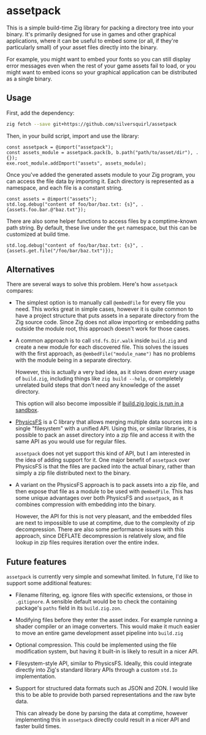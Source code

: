 # assetpack

This is a simple build-time Zig library for packing a directory tree into your binary.
It's primarily designed for use in games and other graphical applications, where it can be useful to
embed some (or all, if they're particularly small) of your asset files directly into the binary.

For example, you might want to embed your fonts so you can still display error messages even when
the rest of your game assets fail to load, or you might want to embed icons so your graphical
application can be distributed as a single binary.

## Usage

First, add the dependency:

```sh
zig fetch --save git+https://github.com/silversquirl/assetpack
```

Then, in your build script, import and use the library:

```zig
const assetpack = @import("assetpack");
const assets_module = assetpack.pack(b, b.path("path/to/asset/dir"), .{});
exe.root_module.addImport("assets", assets_module);
```

Once you've added the generated assets module to your Zig program, you can access the file data by
importing it. Each directory is represented as a namespace, and each file is a constant string.

```zig
const assets = @import("assets");
std.log.debug("content of foo/bar/baz.txt: {s}", .{assets.foo.bar.@"baz.txt"});
```

There are also some helper functions to access files by a comptime-known path string. By default,
these live under the `get` namespace, but this can be customized at build time.

```zig
std.log.debug("content of foo/bar/baz.txt: {s}", .{assets.get.file("/foo/bar/baz.txt")});
```

## Alternatives

There are several ways to solve this problem. Here's how `assetpack` compares:

- The simplest option is to manually call `@embedFile` for every file you need.
  This works great in simple cases, however it is quite common to have a project structure that
  puts assets in a separate directory from the Zig source code. Since Zig does not allow importing
  or embedding paths outside the module root, this approach doesn't work for those cases.

- A common approach is to call `std.fs.Dir.walk` inside `build.zig` and create a new module for each
  discovered file. This solves the issues with the first approach, as `@embedFile("module_name")`
  has no problems with the module being in a separate directory.

  However, this is actually a very bad idea, as it slows down *every* usage of `build.zig`,
  including things like `zig build --help`, or completely unrelated build steps that don't need any
  knowledge of the asset directory.

  This option will also become impossible if [build.zig logic is run in a sandbox][build_sandbox].

- [PhysicsFS][physfs] is a C library that allows merging multiple data sources into a single
  "filesystem" with a unified API. Using this, or similar libraries, it is possible to pack an asset
  directory into a zip file and access it with the same API as you would use for regular files.

  `assetpack` does not yet support this kind of API, but I am interested in the idea of adding
  support for it. One major benefit of `assetpack` over PhysicsFS is that the files are packed into
  the actual binary, rather than simply a zip file distributed next to the binary.

- A variant on the PhysicsFS approach is to pack assets into a zip file, and then expose that file
  as a module to be used with `@embedFile`. This has some unique advantages over both PhysicsFS and
  `assetpack`, as it combines compression with embedding into the binary.

  However, the API for this is not very pleasant, and the embedded files are next to impossible to
  use at comptime, due to the complexity of zip decompression.
  There are also some performance issues with this approach, since DEFLATE decompression is
  relatively slow, and file lookup in zip files requires iteration over the entire index.

[build_sandbox]: https://github.com/ziglang/zig/issues/14286
[physfs]: https://icculus.org/physfs/

## Future features

`assetpack` is currently very simple and somewhat limited.
In future, I'd like to support some additional features:

- Filename filtering, eg. ignore files with specific extensions, or those in `.gitignore`. 
  A sensible default would be to check the containing package's `paths` field in its `build.zig.zon`.

- Modifying files before they enter the asset index. For example running a shader compiler or an
  image converters. This would make it much easier to move an entire game development asset pipeline
  into `build.zig`

- Optional compression. This could be implemented using the file modification system, but having it
  built-in is likely to result in a nicer API.

- Filesystem-style API, similar to PhysicsFS. Ideally, this could integrate directly into Zig's
  standard library APIs through a custom `std.Io` implementation.

- Support for structured data formats such as JSON and ZON. I would like this to be able to provide
  both parsed representations and the raw byte data.

  This can already be done by parsing the data at comptime, however implementing this in `assetpack`
  directly could result in a nicer API and faster build times. 
